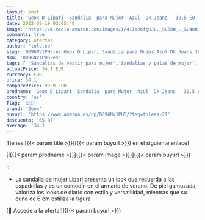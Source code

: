 ```yaml
---
layout: post
title: 'Geox D Lipari  Sandalia  para Mujer  Azul  Dk Jeans   39.5 EU'
date: 2022-08-19 03:05:49
image: 'https://m.media-amazon.com/images/I/41IYp6fgHJL._SL500_._SL400_.jpg'
comments: true
category: ofertas
author: 'tole.es'
slug: 'B096NV1PH5-es Geox D Lipari Sandalia para Mujer Azul Dk Jeans 39.5 EU'
sku: 'B096NV1PH5-es'
tags: [ 'Sandalias de vestir para mujer','Sandalias y palas de mujer','Zapatos','Zapatos para mujer','Zapatos y complementos','geox','sandalia','🇪🇸', ]
actualPrice: 34.1 EUR
currency: EUR
price: 34.1
comparePrice: 99.9 EUR
prodname: 'Geox D Lipari  Sandalia  para Mujer  Azul  Dk Jeans   39.5 EU'
country: 'es'
flag: '🇪🇸'
brand: 'Geox'
buyurl: 'https://www.amazon.es/dp/B096NV1PH5/?tag=tolees-21'
descuento: '65.87'
average: '34.1'
---
```


Tienes [{{< param title >}}]({{< param buyurl >}}) en el siguiente enlace!

[![{{< param prodname >}}]({{< param image >}})]({{< param buyurl >}})

ℹ️:

- La sandalia de mujer Lipari presenta un look que recuerda a las espadrillas y es un comodín en el armario de verano. De piel gamuzada, valoriza los looks de diario con estilo y versatilidad, mientras que su cuña de 6 cm estiliza la figura

[🛒 Accede a la oferta!!]({{< param buyurl >}})
